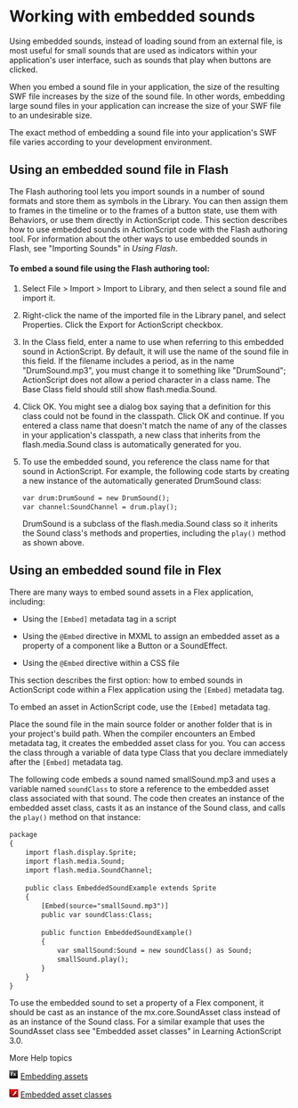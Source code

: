 # Working with embedded sounds

Using embedded sounds, instead of loading sound from an external file, is most
useful for small sounds that are used as indicators within your application's
user interface, such as sounds that play when buttons are clicked.

When you embed a sound file in your application, the size of the resulting SWF
file increases by the size of the sound file. In other words, embedding large
sound files in your application can increase the size of your SWF file to an
undesirable size.

The exact method of embedding a sound file into your application's SWF file
varies according to your development environment.

## Using an embedded sound file in Flash

The Flash authoring tool lets you import sounds in a number of sound formats and
store them as symbols in the Library. You can then assign them to frames in the
timeline or to the frames of a button state, use them with Behaviors, or use
them directly in ActionScript code. This section describes how to use embedded
sounds in ActionScript code with the Flash authoring tool. For information about
the other ways to use embedded sounds in Flash, see "Importing Sounds" in _Using
Flash_.

#### To embed a sound file using the Flash authoring tool:

1.  Select File \> Import \> Import to Library, and then select a sound file and
    import it.

2.  Right-click the name of the imported file in the Library panel, and select
    Properties. Click the Export for ActionScript checkbox.

3.  In the Class field, enter a name to use when referring to this embedded
    sound in ActionScript. By default, it will use the name of the sound file in
    this field. If the filename includes a period, as in the name
    "DrumSound.mp3", you must change it to something like "DrumSound";
    ActionScript does not allow a period character in a class name. The Base
    Class field should still show flash.media.Sound.

4.  Click OK. You might see a dialog box saying that a definition for this class
    could not be found in the classpath. Click OK and continue. If you entered a
    class name that doesn't match the name of any of the classes in your
    application's classpath, a new class that inherits from the
    flash.media.Sound class is automatically generated for you.

5.  To use the embedded sound, you reference the class name for that sound in
    ActionScript. For example, the following code starts by creating a new
    instance of the automatically generated DrumSound class:

        var drum:DrumSound = new DrumSound();
        var channel:SoundChannel = drum.play();

    DrumSound is a subclass of the flash.media.Sound class so it inherits the
    Sound class's methods and properties, including the `play()` method as shown
    above.

## Using an embedded sound file in Flex

There are many ways to embed sound assets in a Flex application, including:

- Using the `[Embed]` metadata tag in a script

- Using the `@Embed` directive in MXML to assign an embedded asset as a property
  of a component like a Button or a SoundEffect.

- Using the `@Embed` directive within a CSS file

This section describes the first option: how to embed sounds in ActionScript
code within a Flex application using the `[Embed]` metadata tag.

To embed an asset in ActionScript code, use the `[Embed]` metadata tag.

Place the sound file in the main source folder or another folder that is in your
project's build path. When the compiler encounters an Embed metadata tag, it
creates the embedded asset class for you. You can access the class through a
variable of data type Class that you declare immediately after the `[Embed]`
metadata tag.

The following code embeds a sound named smallSound.mp3 and uses a variable named
`soundClass` to store a reference to the embedded asset class associated with
that sound. The code then creates an instance of the embedded asset class, casts
it as an instance of the Sound class, and calls the `play()` method on that
instance:

    package
    {
    	import flash.display.Sprite;
    	import flash.media.Sound;
    	import flash.media.SoundChannel;

    	public class EmbeddedSoundExample extends Sprite
    	{
    		[Embed(source="smallSound.mp3")]
    		public var soundClass:Class;

    		public function EmbeddedSoundExample()
    		{
    			var smallSound:Sound = new soundClass() as Sound;
    			smallSound.play();
    		}
    	}
    }

To use the embedded sound to set a property of a Flex component, it should be
cast as an instance of the mx.core.SoundAsset class instead of as an instance of
the Sound class. For a similar example that uses the SoundAsset class see
"Embedded asset classes" in Learning ActionScript 3.0.

More Help topics

![](../../img/flexLinkIndicator.png)
[Embedding assets](https://web.archive.org/web/20150313235357/https://help.adobe.com/en_US/Flex/4.0/UsingSDK/WS2db454920e96a9e51e63e3d11c0bf69084-7fce.html)

![](../../img/as3LinkIndicator.png)
[Embedded asset classes](https://web.archive.org/web/20150211003723/http://help.adobe.com/en_US/as3/learn/WS5b3ccc516d4fbf351e63e3d118a9b90204-7f36.html#WS5b3ccc516d4fbf351e63e3d118a9b90204-7f2e)
